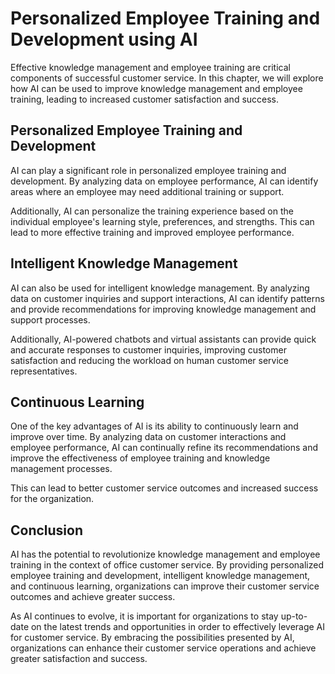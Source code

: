 Personalized Employee Training and Development using AI
=======================================================================================================================

Effective knowledge management and employee training are critical components of successful customer service. In this chapter, we will explore how AI can be used to improve knowledge management and employee training, leading to increased customer satisfaction and success.

Personalized Employee Training and Development
----------------------------------------------

AI can play a significant role in personalized employee training and development. By analyzing data on employee performance, AI can identify areas where an employee may need additional training or support.

Additionally, AI can personalize the training experience based on the individual employee's learning style, preferences, and strengths. This can lead to more effective training and improved employee performance.

Intelligent Knowledge Management
--------------------------------

AI can also be used for intelligent knowledge management. By analyzing data on customer inquiries and support interactions, AI can identify patterns and provide recommendations for improving knowledge management and support processes.

Additionally, AI-powered chatbots and virtual assistants can provide quick and accurate responses to customer inquiries, improving customer satisfaction and reducing the workload on human customer service representatives.

Continuous Learning
-------------------

One of the key advantages of AI is its ability to continuously learn and improve over time. By analyzing data on customer interactions and employee performance, AI can continually refine its recommendations and improve the effectiveness of employee training and knowledge management processes.

This can lead to better customer service outcomes and increased success for the organization.

Conclusion
----------

AI has the potential to revolutionize knowledge management and employee training in the context of office customer service. By providing personalized employee training and development, intelligent knowledge management, and continuous learning, organizations can improve their customer service outcomes and achieve greater success.

As AI continues to evolve, it is important for organizations to stay up-to-date on the latest trends and opportunities in order to effectively leverage AI for customer service. By embracing the possibilities presented by AI, organizations can enhance their customer service operations and achieve greater satisfaction and success.
